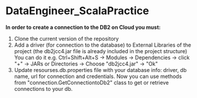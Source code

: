 # DataEngineer_ScalaPractice
<b>In order to create a connection to the DB2 on Cloud you must:</b>
1) Clone the current version of the repository
2) Add a driver (for connection to the database) to External Libraries of the project (the db2jcc4.jar file is already included in the project structure)
   You can do it e.g. Ctrl+Shift+Alt+S -> Modules -> Dependencies -> click "+" -> JARs or Directories -> Choose "db2jcc4.jar" -> "Ok"
3) Update resourses.db.properties file with your database info: driver, db name, url for connection and credentials.
Now you can use methods from "connection.GetConnectiontoDb2" class to get or retrieve connections to your db.
